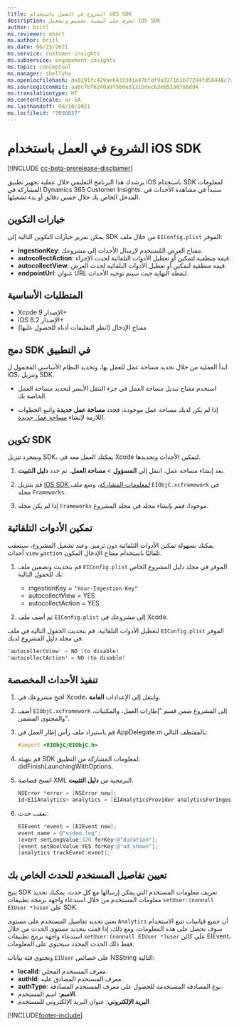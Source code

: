 ```yaml
---
title: الشروع في العمل باستخدام iOS SDK
description: تعرف على كيفية تخصيص وتشغيل IOS SDK
author: britl
ms.reviewer: mhart
ms.author: britl
ms.date: 06/23/2021
ms.service: customer-insights
ms.subservice: engagement-insights
ms.topic: conceptual
ms.manager: shellyha
ms.openlocfilehash: de8291fc429ae6433301a47bfdf9a3271b1b77294fd58448c7aa6bd0783edc97
ms.sourcegitcommit: aa0cfbf6240a9f560e3131bdec63e051a8786dd4
ms.translationtype: HT
ms.contentlocale: ar-SA
ms.lasthandoff: 08/10/2021
ms.locfileid: "7036857"
---
```

# <a name="get-started-with-the-ios-sdk"></a>الشروع في العمل باستخدام iOS SDK

[!INCLUDE [cc-beta-prerelease-disclaimer](includes/cc-beta-prerelease-disclaimer.md)]

يرشدك هذا البرنامج التعليمي خلال عملية تجهيز تطبيق iOS باستخدام SDK لمعلومات المشاركة في Dynamics 365 Customer Insights. ستبدأ في مشاهدة الأحداث في المدخل الخاص بك خلال خمس دقائق أو بدء تشغيلها.

## <a name="configuration-options"></a>خيارات التكوين

يمكن تمرير خيارات التكوين التالية إلى SDK من خلال ملف `EIConfig.plist` الموفر:

- **ingestionKey**: مفتاح العرض المُستخدم لإرسال الأحداث إلى مشروعك.
- **autocollectAction**: قيمة منطقية لتمكين أو تعطيل الأدوات التلقائية لحدث الإجراء.
- **autocollectView**: قيمة منطقية لتمكين أو تعطيل الأدوات التلقائية لحدث العرض.
- **endpointUrl**: عنوان URL لنقطة النهاية حيث سيتم توجيه الأحداث.

## <a name="prerequisites"></a>المتطلبات الأساسية

- Xcode الإصدار 9+
- iOS الإصدار 8.2+
- مفتاح الإدخال (انظر التعليمات أدناه للحصول عليها)

## <a name="integrate-the-sdk-into-your-application"></a>دمج SDK في التطبيق

ابدأ العملية من خلال تحديد مساحة عمل للعمل بها، وتحديد النظام الأساسي المحمول ل iOS، وتنزيل SDK.

- استخدم مفتاح تبديل مساحة العمل في جزء التنقل الأيسر لتحديد مساحة العمل الخاصة بك.

- إذا لم يكن لديك مساحة عمل موجودة، فحدد **مساحة عمل جديدة** واتبع الخطوات اللازمة لإنشاء [مساحة عمل جديدة](create-workspace.md).

## <a name="configure-the-sdk"></a>تكوين SDK

وبمجرد تنزيل SDK، يمكنك العمل معه في Xcode لتمكين الأحداث وتحديدها.

1. بعد إنشاء مساحة عمل، انتقل إلى **المسؤول** > **مساحة العمل**، ثم حدد **دليل التثبيت**.

1. قم بتنزيل [iOS SDK لمعلومات المشاركة](https://download.pi.dynamics.com/sdk/EI-SDKs/ei-ios-sdk.zip)، وضع ملف `EIObjC.xcframework` في مجلد `Frameworks`.

1. إذا لم يكن مجلد `Frameworks` موجودا، فقم بإنشاء مجلد في مجلد المشروع.

## <a name="enable-auto-instrumentation"></a>تمكين الأدوات التلقائية
 
يمكنك بسهولة تمكين الأدوات التلقائية دون ترميز. وعند تشغيل المشروع، سيتعقب أحداث `view` و`action` تلقائيًا باستخدام مفتاح الإدخال المكون. 

1. قم بتحديث وتضمين ملف `EIConfig.plist` الموفر في مجلد دليل المشروع الخاص بك للحقول التالية:
    - ingestionKey = `"Your-Ingestion-Key"`
    - autocollectView = YES
    - autocollectAction = YES

2. ثم أضف ملف `EIConfig.plist` إلى مشروعك في Xcode. 



لتعطيل الأدوات التلقائية، قم بتحديث الحقول التالية في ملف `EIConfig.plist` الموفر في مجلد دليل المشروع لديك. 

```objectivec
'autocollectView' = NO (to disable)
'autocollectAction' = NO (to disable)
```


## <a name="implement-custom-events"></a>تنفيذ الأحداث المخصصة

1. افتح مشروعك في Xcode، وانتقل إلى الإعدادات **العامة**. 
1. أضف `EIObjC.xcframework` إلى المشروع ضمن قسم "إطارات العمل، والمكتبات، والمحتوى المضمن".

1. قم باستيراد ملف رأس إطار العمل في AppDelegate.m بالمقتطف التالي:

    ```objectivec
    #import <EIObjC/EIObjC.h>
    ```

1. قم بتهيئة SDK لمعلومات المشاركة من التطبيق: didFinishLaunchingWithOptions.
1. انسخ قصاصة XML البرمجية من **دليل التثبيت**.

    ```objectivec
    NSError *error = [NSError new];
    id<EIIAnalytics> analytics = [EIAnalyticsProvider analyticsForIngestionKey:nil error:&error];
    ```

1. تعقب حدث:

    ```objectivec
    EIEvent *event = [EIEvent new];
    event.name = @"video.log";
    [event setLongValue:320 forKey:@"duration"];
    [event setBoolValue:YES forKey:@"ad_shown"];
    [analytics trackEvent:event];
    ```

## <a name="set-user-details-for-your-event"></a>تعيين تفاصيل المستخدم للحدث الخاص بك

يتيح SDK تعريف معلومات المستخدم التي يمكن إرسالها مع كل حدث. يمكنك تحديد معلومات المستخدم من خلال استدعاء واجهة برمجة تطبيقات `setUser:(nonnull EIUser *)user` على SDK.

يعني تحديد تفاصيل المستخدم على مستوى `Analytics` أن جميع قياسات تتبع الاستخدام سوف تحصل على هذه المعلومات. ومع ذلك، إذا قمت بتحديد مستوى الحدث من خلال استدعاء واجهة برمج تطبيقات `setUser:(nonnull EIUser *)user` على كائن EIEvent، فقط ذلك الحدث المحدد سيحتوي على المعلومات.

وتحتوي فئة بيانات `EIUser` على خصائص NSString التالية:

- **localId**: معرف المستخدم المحلي.
- **authId**: معرف المستخدم المصادق عليه.
- **authType**: نوع المصادقة المستخدمة للحصول على معرف المستخدم المصادقة.
- **الاسم**: اسم المستخدم.
- **البريد الإلكتروني**: عنوان البريد الإلكتروني للمستخدم


[!INCLUDE[footer-include](../includes/footer-banner.md)]
